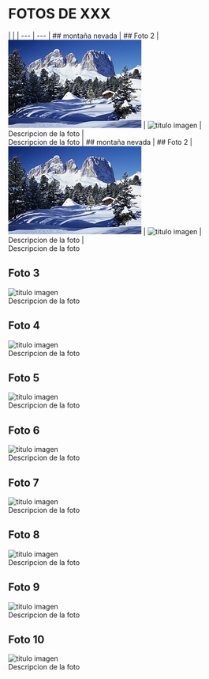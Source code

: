 # FOTOS DE XXX
|                                           | 
| ---                                       | ---
| ## montaña nevada                         | ## Foto 2
| ![montaña nevada](./fotos/paisaje1.jpg)   | ![titulo imagen](./fotos/delaimagen.jpg)
| <br>Descripcion de la foto                | <br>Descripcion de la foto
| ## montaña nevada                         | ## Foto 2
| ![montaña nevada](./fotos/paisaje1.jpg)   | ![titulo imagen](./fotos/delaimagen.jpg)
| <br>Descripcion de la foto                | <br>Descripcion de la foto

## Foto 3
![titulo imagen](./fotos/delaimagen.jpg)
<br>Descripcion de la foto

## Foto 4
![titulo imagen](./fotos/delaimagen.jpg)
<br>Descripcion de la foto

## Foto 5
![titulo imagen](./fotos/delaimagen.jpg)
<br>Descripcion de la foto

## Foto 6
![titulo imagen](./fotos/delaimagen.jpg)
<br>Descripcion de la foto

## Foto 7
![titulo imagen](./fotos/delaimagen.jpg)
<br>Descripcion de la foto

## Foto 8
![titulo imagen](./fotos/delaimagen.jpg)
<br>Descripcion de la foto

## Foto 9
![titulo imagen](./fotos/delaimagen.jpg)
<br>Descripcion de la foto

## Foto 10
![titulo imagen](./fotos/delaimagen.jpg)
<br>Descripcion de la foto
